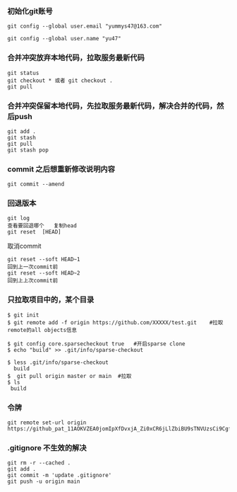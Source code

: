 ### 初始化git账号

```git
git config --global user.email "yummys47@163.com"

git config --global user.name "yu47"
```

### 合并冲突放弃本地代码，拉取服务最新代码

```
git status
git checkout * 或者 git checkout .
git pull
```

### 合并冲突保留本地代码，先拉取服务最新代码，解决合并的代码，然后push

```
git add .
git stash
git pull
git stash pop

```

### commit 之后想重新修改说明内容

```
git commit --amend
```

### 回退版本

```
git log
查看要回退哪个   复制head
git reset  [HEAD] 
```

 取消commit

```
git reset --soft HEAD~1 
回到上一次commit前
git reset --soft HEAD~2
回到上上次commit前
```

### 只拉取项目中的，某个目录

```
$ git init
$ git remote add -f origin https://github.com/XXXXX/test.git    #拉取remote的all objects信息

$ git config core.sparsecheckout true   #开启sparse clone
$ echo "build" >> .git/info/sparse-checkout   

$ less .git/info/sparse-checkout
  build
$  git pull origin master or main  #拉取
$ ls
 build
```

### 令牌

```
git remote set-url origin https://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@github.com/yu47/work_note.git
```

### .gitignore 不生效的解决	

```
git rm -r --cached .
git add .
git commit -m 'update .gitignore'
git push -u origin main
```